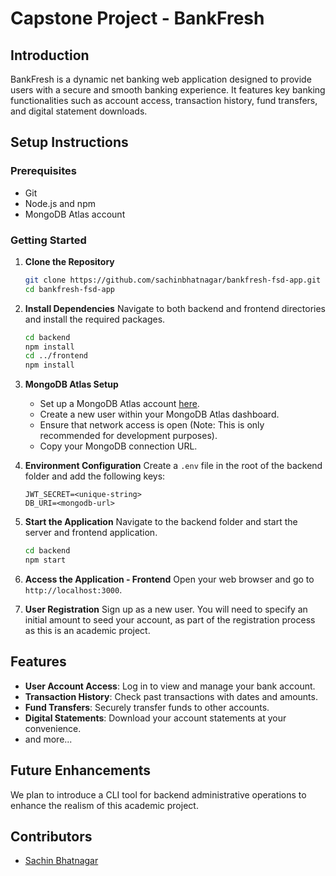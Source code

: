 
# Capstone Project - BankFresh

## Introduction
BankFresh is a dynamic net banking web application designed to provide users with a secure and smooth banking experience. It features key banking functionalities such as account access, transaction history, fund transfers, and digital statement downloads.

## Setup Instructions

### Prerequisites
- Git
- Node.js and npm
- MongoDB Atlas account

### Getting Started
1. **Clone the Repository**
   ```sh
   git clone https://github.com/sachinbhatnagar/bankfresh-fsd-app.git
   cd bankfresh-fsd-app
   ```

2. **Install Dependencies**
   Navigate to both backend and frontend directories and install the required packages.
   ```sh
   cd backend
   npm install
   cd ../frontend
   npm install
   ```

3. **MongoDB Atlas Setup**
   - Set up a MongoDB Atlas account [here](https://www.mongodb.com/cloud/atlas).
   - Create a new user within your MongoDB Atlas dashboard.
   - Ensure that network access is open (Note: This is only recommended for development purposes).
   - Copy your MongoDB connection URL.

4. **Environment Configuration**
   Create a `.env` file in the root of the backend folder and add the following keys:
   ```plaintext
   JWT_SECRET=<unique-string>
   DB_URI=<mongodb-url>
   ```

5. **Start the Application**
   Navigate to the backend folder and start the server and frontend application.
   ```sh
   cd backend
   npm start
   ```

6. **Access the Application - Frontend**
   Open your web browser and go to `http://localhost:3000`.

7. **User Registration**
   Sign up as a new user. You will need to specify an initial amount to seed your account, as part of the registration process as this is an academic project.

## Features

- **User Account Access**: Log in to view and manage your bank account.
- **Transaction History**: Check past transactions with dates and amounts.
- **Fund Transfers**: Securely transfer funds to other accounts.
- **Digital Statements**: Download your account statements at your convenience.
- and more...

## Future Enhancements
We plan to introduce a CLI tool for backend administrative operations to enhance the realism of this academic project.

## Contributors
- [Sachin Bhatnagar](sachin@knowledgehut.com)